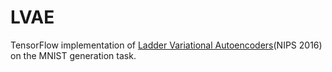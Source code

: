 # LVAE
TensorFlow implementation of [Ladder Variational Autoencoders](https://papers.nips.cc/paper/6275-ladder-variational-autoencoders.pdf)(NIPS 2016) on the MNIST generation task.

